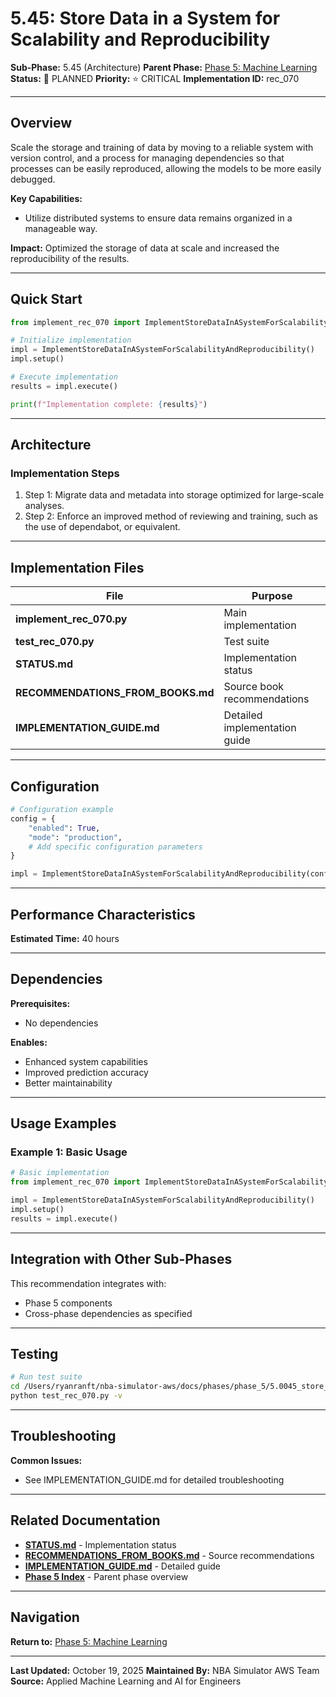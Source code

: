 # 5.45: Store Data in a System for Scalability and Reproducibility

**Sub-Phase:** 5.45 (Architecture)
**Parent Phase:** [Phase 5: Machine Learning](../PHASE_5_INDEX.md)
**Status:** 🔵 PLANNED
**Priority:** ⭐ CRITICAL
**Implementation ID:** rec_070

---

## Overview

Scale the storage and training of data by moving to a reliable system with version control, and a process for managing dependencies so that processes can be easily reproduced, allowing the models to be more easily debugged.

**Key Capabilities:**
- Utilize distributed systems to ensure data remains organized in a manageable way.

**Impact:**
Optimized the storage of data at scale and increased the reproducibility of the results.

---

## Quick Start

```python
from implement_rec_070 import ImplementStoreDataInASystemForScalabilityAndReproducibility

# Initialize implementation
impl = ImplementStoreDataInASystemForScalabilityAndReproducibility()
impl.setup()

# Execute implementation
results = impl.execute()

print(f"Implementation complete: {results}")
```

---

## Architecture

### Implementation Steps

1. Step 1: Migrate data and metadata into storage optimized for large-scale analyses.
2. Step 2: Enforce an improved method of reviewing and training, such as the use of dependabot, or equivalent.

---

## Implementation Files

| File | Purpose |
|------|---------|
| **implement_rec_070.py** | Main implementation |
| **test_rec_070.py** | Test suite |
| **STATUS.md** | Implementation status |
| **RECOMMENDATIONS_FROM_BOOKS.md** | Source book recommendations |
| **IMPLEMENTATION_GUIDE.md** | Detailed implementation guide |

---

## Configuration

```python
# Configuration example
config = {
    "enabled": True,
    "mode": "production",
    # Add specific configuration parameters
}

impl = ImplementStoreDataInASystemForScalabilityAndReproducibility(config=config)
```

---

## Performance Characteristics

**Estimated Time:** 40 hours

---

## Dependencies

**Prerequisites:**
- No dependencies

**Enables:**
- Enhanced system capabilities
- Improved prediction accuracy
- Better maintainability

---

## Usage Examples

### Example 1: Basic Usage

```python
# Basic implementation
from implement_rec_070 import ImplementStoreDataInASystemForScalabilityAndReproducibility

impl = ImplementStoreDataInASystemForScalabilityAndReproducibility()
impl.setup()
results = impl.execute()
```

---

## Integration with Other Sub-Phases

This recommendation integrates with:
- Phase 5 components
- Cross-phase dependencies as specified

---

## Testing

```bash
# Run test suite
cd /Users/ryanranft/nba-simulator-aws/docs/phases/phase_5/5.0045_store_data_in_a_system_for_scalability_and_reproducibility
python test_rec_070.py -v
```

---

## Troubleshooting

**Common Issues:**
- See IMPLEMENTATION_GUIDE.md for detailed troubleshooting

---

## Related Documentation

- **[STATUS.md](STATUS.md)** - Implementation status
- **[RECOMMENDATIONS_FROM_BOOKS.md](RECOMMENDATIONS_FROM_BOOKS.md)** - Source recommendations
- **[IMPLEMENTATION_GUIDE.md](IMPLEMENTATION_GUIDE.md)** - Detailed guide
- **[Phase 5 Index](../PHASE_5_INDEX.md)** - Parent phase overview

---

## Navigation

**Return to:** [Phase 5: Machine Learning](../PHASE_5_INDEX.md)

---

**Last Updated:** October 19, 2025
**Maintained By:** NBA Simulator AWS Team
**Source:** Applied Machine Learning and AI for Engineers
